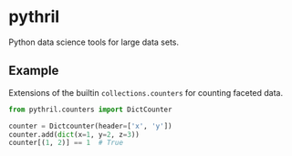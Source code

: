 # pythril
Python data science tools for large data sets.

## Example

Extensions of the builtin `collections.counters` for counting faceted data.

```python
from pythril.counters import DictCounter

counter = Dictcounter(header=['x', 'y'])
counter.add(dict(x=1, y=2, z=3))
counter[(1, 2)] == 1  # True
```
